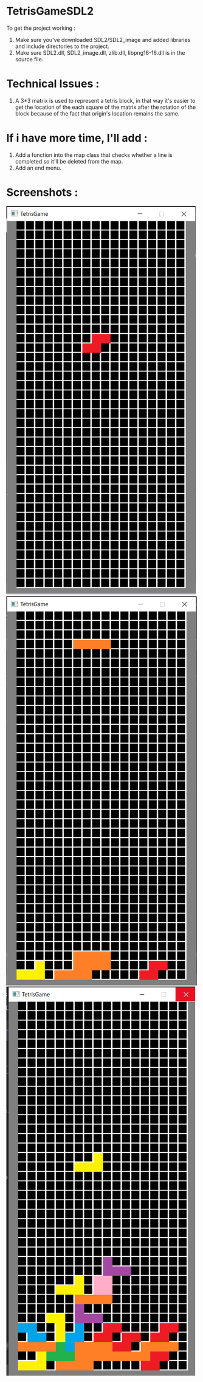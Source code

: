 # TetrisGameSDL2

To get the project working : 
1) Make sure you've downloaded SDL2/SDL2_image and added libraries and include directories to the project.
2) Make sure SDL2.dll, SDL2_image.dll, zlib.dll, libpng16-16.dll is in the source file.

# Technical Issues :
1) A 3*3 matrix is used to represent a tetris block, in that way it's easier to get the location of the each square of the matrix after the rotation of the block because
of the fact that origin's location remains the same.

# If i have more time, I'll add : 
1) Add a function into the map class that checks whether a line is completed so it'll be deleted from the map.
2) Add an end menu.

# Screenshots :

![alt text](https://github.com/emreOytun/TetrisGameSDL2/blob/master/screenshots/ss1.png)
![alt text](https://github.com/emreOytun/TetrisGameSDL2/blob/master/screenshots/ss2.png)
![alt text](https://github.com/emreOytun/TetrisGameSDL2/blob/master/screenshots/ss3.png)
